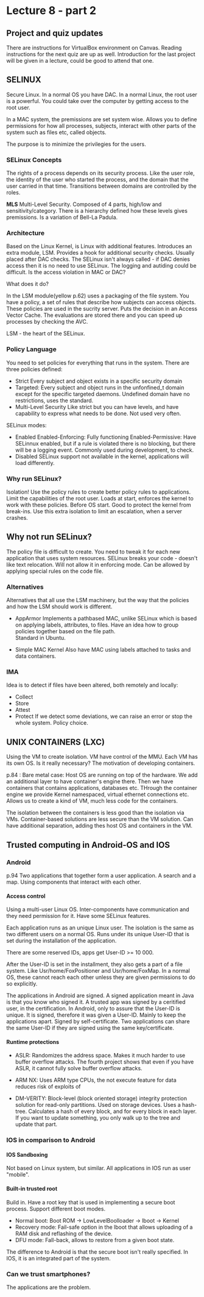 # Lecture 8 - part 2

## Project and quiz updates
There are instructions for VirtualBox environment on Canvas. Reading instructions for the next quiz are up as well. Introduction for the last project will be given in a lecture, could be good to attend that one. 

## SELINUX
Secure Linux. 
In a normal OS you have DAC. In a normal Linux, the root user is a powerful. You could take over the computer by getting access to the root user. 

In a MAC system, the premissions are set system wise. Allows you to define permissions for how all processes, subjects, interact with other parts of the system such as files etc, called objects. 

The purpose is to minimize the privilegies for the users. 

### SELinux Concepts
The rights of a process depends on its security process. Like the user role, the identity of the user who started the process, and the domain that the user carried in that time. 
Transitions between domains are controlled by the roles. 

**MLS**
Multi-Level Security. 
Composed of 4 parts, high/low and sensitivity/category. 
There is a hierarchy defined how these levels gives premissions. Is a variation of Bell-La Padula. 

### Architecture
Based on the Linux Kernel, is Linux with additional features. 
Introduces an extra module, LSM. Provides a hook for additional security checks. Usually placed after DAC checks. 
The SELinux isn't always called - if DAC denies access then it is no need to use SELinux. 
The logging and autiding could be difficult. Is the access violation in MAC or DAC?

What does it do?

In the LSM module(yellow p.62) uses a packaging of the file system. You have a policy, a set of rules that describe how subjects can access objects. These policies are used in the sucrity server. Puts the decision in an Access Vector Cache. The evaluations are stored there and you can speed up processes by checking the AVC. 

LSM - the heart of the SELinux. 

### Policy Language
You need to set policies for everything that runs in the system. There are three policies defined:
- Strict
    Every subject and object exists in a specific security domain
- Targeted: 
    Every subject and object runs in the unfonfined_t domain except for the specific targeted daemons. Undefined domain have no restrictions, uses the standard.
- Multi-Level Security
    Like strict but you can have levels, and have capability to express what needs to be done. Not used very often. 

SELinux modes: 
- Enabled
    Enabled-Enforcing: Fully functioning
    Enabled-Permissive: Have SELinnux enabled, but if a rule is violated there is no blocking, but there will be a logging event. Commonly used during development, to check. 
- Disabled
    SELinux support not available in the kernel, applications will load differently. 

### Why run SELinux?
Isolation! Use the policy rules to create better policy rules to applications. Limit the capabilities of the root user. Loads at start, enforces the kernel to work with these policies. Before OS start. 
Good to protect the kernel from break-ins. Use this extra isolation to limit an escalation, when a server crashes. 

## Why not run SELinux?
The policy file is difficult to create. You need to tweak it for each new application that uses system resources. 
SELinux breaks your code - doesn't like text relocation. Will not allow it in enforcing mode. Can be allowed by applying special rules on the code file. 

### Alternatives
Alternatives that all use the LSM machinery, but the way that the policies and how the LSM should work is different.
- AppArmor
    Implements a pathbased MAC, unlike SELinux which is based on applying labels, attributes, to files. Have an idea how to group policies together based on the file path.  
    Standard in Ubuntu.

- Simple MAC Kernel
    Also have MAC using labels attached to tasks and data containers.

### IMA 
Idea is to detect if files have been altered, both remotely and locally:
- Collect
- Store
- Attest  
- Protect
If we detect some deviations, we can raise an error or stop the whole system. Policy choice. 

## UNIX CONTAINERS (LXC)
Using the VM to create isolation. VM have control of the MMU. Each VM has its own OS. Is it really necessary? 
The motivation of developing containers. 

p.84 : Bare metal case:
Host OS are running on top of the hardware. We add an additional layer to have container's engine there. Then we have containers that contains applications, databases etc. THrough the container engine we provide Kernel namespaced, virtual ethernet connections etc. Allows us to create a kind of VM, much less code for the containers. 

The isolation between the containers is less good than the isolation via VMs. Container-based solutions are less secure than the VM solution. Can have additional separation, adding thes host OS and containers in the VM. 

## Trusted computing in Android-OS and IOS

### Android
p.94
Two applications that together form a user application. A search and a map. Using components that interact with each other. 

#### Access control
Using a multi-user Linux OS.
Inter-components have communication and they need permission for it. Have some SELinux features.

Each application runs as an unique Linux user. The isolation is the same as two different users on a normal OS. Runs under its unique User-ID that is set during the installation of the application. 

There are some reserved IDs, apps get User-ID >= 10 000. 

After the User-ID is set in the installment, they also gets a part of a file system. Like Usr/home/FoxPositioner and Usr/home/FoxMap. 
In a normal OS, these cannot reach each other unless they are given permissions to do so explicitly.

The applications in Android are signed. A signed application meant in Java is that you know who signed it. A trusted app was signed by a ceritified user, in the certification. 
In Android, only to assure that the User-ID is unique. It is signed, therefore it was given a User-ID. Mainly to keep the applications apart. Signed by self-certificate. Two applications can share the same User-ID if they are signed using the same key/certificate. 

#### Runtime protections
- ASLR: Randomizes the address space. Makes it much harder to use buffer overflow attacks. The fourth project shows that even if you have ASLR, it cannot fully solve buffer overflow attacks. 

- ARM NX: Uses ARM type CPUs, the not execute feature for data reduces risk of exploits of 

- DM-VERITY: Block-level (block oriented storage) integrity protection solution for read-only partitions. Used on storage devices. Uses a hash-tree. Calculates a hash of every block, and for every block in each layer. If you want to update something, you only walk up to the tree and update that part. 

### IOS in comparison to Android

#### IOS Sandboxing
Not based on Linux system, but similar. 
All applications in IOS run as user "mobile". 

#### Built-in trusted root
Build in. Have a root key that is used in implementing a secure boot process. Support different boot modes. 
- Normal boot: Boot ROM -> LowLevelBoolloader -> lboot -> Kernel
- Recovery mode: Fail-safe option in the lboot that allows uploading of a RAM disk and reflashing of the device.
- DFU mode: Fall-back, allows to restore from a given boot state.

The difference to Android is that the secure boot isn't really specified. In IOS, it is an integrated part of the system.

### Can we trust smartphones?
The applications are the problem. 